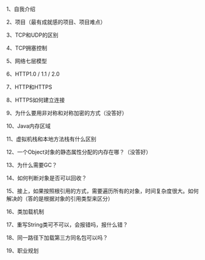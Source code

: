 1、自我介绍

2、项目（最有成就感的项目、项目难点）

3、TCP和UDP的区别

4、TCP拥塞控制

5、网络七层模型

6、HTTP1.0 / 1.1 / 2.0

7、HTTP和HTTPS

8、HTTPS如何建立连接

9、为什么要用非对称和对称加密的方式（没答好）

10、Java内存区域

11、虚拟机栈和本地方法栈有什么区别

12、一个Object对象的静态属性分配的内存在哪？（没答好）

13、为什么需要GC？

14、如何判断对象是否可以回收？

15、接上，如果按照根引用的方式，需要遍历所有的对象，时间复杂度很大。如何解决的（答的是根据对象的引用类型来区分）

16、类加载机制

17、重写String类可不可以，会报错吗，报什么错？

18、同一路径下加载第三方同名包可以吗？

19、职业规划